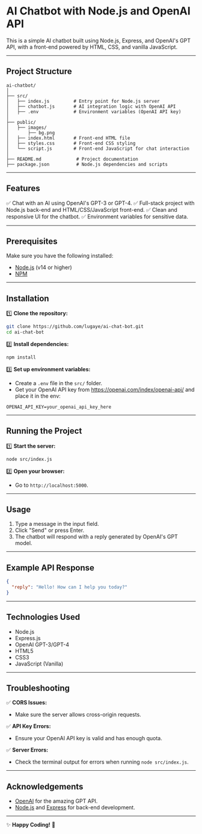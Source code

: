 # AI Chatbot with Node.js and OpenAI API

This is a simple AI chatbot built using Node.js, Express, and OpenAI's GPT API, with a front-end powered by HTML, CSS, and vanilla JavaScript.

---

## Project Structure

```
ai-chatbot/
│
├── src/
│   ├── index.js         # Entry point for Node.js server
│   ├── chatbot.js       # AI integration logic with OpenAI API
│   ├── .env             # Environment variables (OpenAI API key)
│
├── public/
│   ├── images/
│       ├── bg.png
│   ├── index.html       # Front-end HTML file
│   ├── styles.css       # Front-end CSS styling
│   └── script.js        # Front-end JavaScript for chat interaction
│
├── README.md             # Project documentation
├── package.json          # Node.js dependencies and scripts
```

---

## Features
✅ Chat with an AI using OpenAI's GPT-3 or GPT-4.
✅ Full-stack project with Node.js back-end and HTML/CSS/JavaScript front-end.
✅ Clean and responsive UI for the chatbot.
✅ Environment variables for sensitive data.

---

## Prerequisites

Make sure you have the following installed:
- [Node.js](https://nodejs.org/en/download/) (v14 or higher)
- [NPM](https://www.npmjs.com/get-npm)

---

## Installation

1️⃣ **Clone the repository:**
```bash
git clone https://github.com/lugaye/ai-chat-bot.git
cd ai-chat-bot
```

2️⃣ **Install dependencies:**
```bash
npm install
```

3️⃣ **Set up environment variables:**
- Create a `.env` file in the `src/` folder.
- Get your OpenAI API key from https://openai.com/index/openai-api/ and place it in the env:
```
OPENAI_API_KEY=your_openai_api_key_here
```

---

## Running the Project

1️⃣ **Start the server:**
```bash
node src/index.js
```

2️⃣ **Open your browser:**
- Go to `http://localhost:5000`.

---

## Usage

1. Type a message in the input field.
2. Click "Send" or press Enter.
3. The chatbot will respond with a reply generated by OpenAI's GPT model.

---

## Example API Response

```json
{
  "reply": "Hello! How can I help you today?"
}
```
---

## Technologies Used

- Node.js
- Express.js
- OpenAI GPT-3/GPT-4
- HTML5
- CSS3
- JavaScript (Vanilla)

---

## Troubleshooting

✅ **CORS Issues:**
- Make sure the server allows cross-origin requests.

✅ **API Key Errors:**
- Ensure your OpenAI API key is valid and has enough quota.

✅ **Server Errors:**
- Check the terminal output for errors when running `node src/index.js`.

---

## Acknowledgements

- [OpenAI](https://openai.com) for the amazing GPT API.
- [Node.js](https://nodejs.org) and [Express](https://expressjs.com) for back-end development.

---

✨ **Happy Coding!** 🚀
